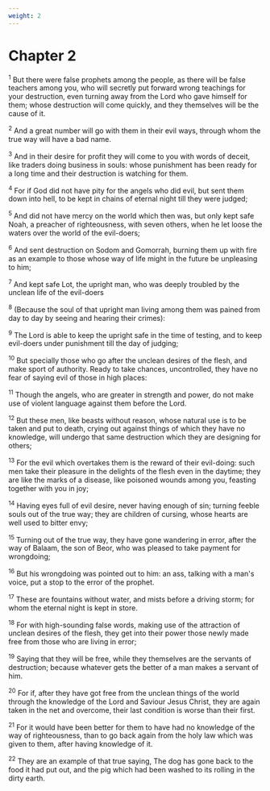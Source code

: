```yaml
---
weight: 2
---
```


# Chapter 2

<sup>1</sup> But there were false prophets among the people, as there will be false teachers among you, who will secretly put forward wrong teachings for your destruction, even turning away from the Lord who gave himself for them; whose destruction will come quickly, and they themselves will be the cause of it. 

<sup>2</sup> And a great number will go with them in their evil ways, through whom the true way will have a bad name. 

<sup>3</sup> And in their desire for profit they will come to you with words of deceit, like traders doing business in souls: whose punishment has been ready for a long time and their destruction is watching for them. 

<sup>4</sup> For if God did not have pity for the angels who did evil, but sent them down into hell, to be kept in chains of eternal night till they were judged; 

<sup>5</sup> And did not have mercy on the world which then was, but only kept safe Noah, a preacher of righteousness, with seven others, when he let loose the waters over the world of the evil-doers; 

<sup>6</sup> And sent destruction on Sodom and Gomorrah, burning them up with fire as an example to those whose way of life might in the future be unpleasing to him; 

<sup>7</sup> And kept safe Lot, the upright man, who was deeply troubled by the unclean life of the evil-doers 

<sup>8</sup> (Because the soul of that upright man living among them was pained from day to day by seeing and hearing their crimes): 

<sup>9</sup> The Lord is able to keep the upright safe in the time of testing, and to keep evil-doers under punishment till the day of judging; 

<sup>10</sup> But specially those who go after the unclean desires of the flesh, and make sport of authority. Ready to take chances, uncontrolled, they have no fear of saying evil of those in high places: 

<sup>11</sup> Though the angels, who are greater in strength and power, do not make use of violent language against them before the Lord. 

<sup>12</sup> But these men, like beasts without reason, whose natural use is to be taken and put to death, crying out against things of which they have no knowledge, will undergo that same destruction which they are designing for others; 

<sup>13</sup> For the evil which overtakes them is the reward of their evil-doing: such men take their pleasure in the delights of the flesh even in the daytime; they are like the marks of a disease, like poisoned wounds among you, feasting together with you in joy; 

<sup>14</sup> Having eyes full of evil desire, never having enough of sin; turning feeble souls out of the true way; they are children of cursing, whose hearts are well used to bitter envy; 

<sup>15</sup> Turning out of the true way, they have gone wandering in error, after the way of Balaam, the son of Beor, who was pleased to take payment for wrongdoing; 

<sup>16</sup> But his wrongdoing was pointed out to him: an ass, talking with a man's voice, put a stop to the error of the prophet. 

<sup>17</sup> These are fountains without water, and mists before a driving storm; for whom the eternal night is kept in store. 

<sup>18</sup> For with high-sounding false words, making use of the attraction of unclean desires of the flesh, they get into their power those newly made free from those who are living in error; 

<sup>19</sup> Saying that they will be free, while they themselves are the servants of destruction; because whatever gets the better of a man makes a servant of him. 

<sup>20</sup> For if, after they have got free from the unclean things of the world through the knowledge of the Lord and Saviour Jesus Christ, they are again taken in the net and overcome, their last condition is worse than their first. 

<sup>21</sup> For it would have been better for them to have had no knowledge of the way of righteousness, than to go back again from the holy law which was given to them, after having knowledge of it. 

<sup>22</sup> They are an example of that true saying, The dog has gone back to the food it had put out, and the pig which had been washed to its rolling in the dirty earth. 


